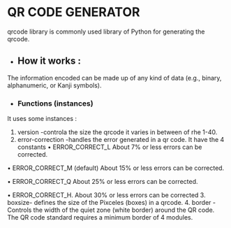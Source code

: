 # QR CODE GENERATOR



qrcode library is commonly used library of Python for generating the qrcode. 


- ## How it works :
The information encoded can be made up of any kind of data (e.g., binary, alphanumeric, or Kanji symbols). 


- ### Functions (instances) 
It uses some instances :
1. version -controla the size the qrcode it varies in between of rhe 1-40.
2. error-correction -handles the error generated in a qr code. It have the 4 constants 
• ERROR_CORRECT_L
About 7% or less errors can be corrected.

• ERROR_CORRECT_M (default)
About 15% or less errors can be corrected.

• ERROR_CORRECT_Q
About 25% or less errors can be corrected.

• ERROR_CORRECT_H.
About 30% or less errors can be corrected
3. boxsize- defines the size of the Pixceles (boxes) in a qrcode. 
4. border -Controls the width of the quiet zone (white border) around the QR code. The QR code standard requires a minimum border of 4 modules.
